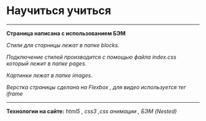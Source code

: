 # Научиться учиться
___

**Страница написана с использованием БЭМ**

*Стили для старницы лежат в папке blocks.*

*Подключение стилей производится с помощью файла index.css который лежит в папке pages.* 

*Картинки лежат в папке images.*

*Верстка страницы сделана на Flexbox , для видео используется тег iframe*
___
**Технологии на сайте:**
*html5 , css3 ,css анимации , БЭМ (Nested)*